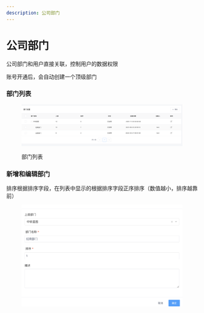 ```yaml
---
description: 公司部门
---
```


# 公司部门

公司部门和用户直接关联，控制用户的数据权限

账号开通后，会自动创建一个顶级部门

### 部门列表

<figure><img src="../../../.gitbook/assets/image (15).png" alt=""><figcaption><p>部门列表</p></figcaption></figure>

### 新增和编辑部门

排序根据排序字段，在列表中显示的根据排序字段正序排序（数值越小，排序越靠前）

<figure><img src="../../../.gitbook/assets/image (16).png" alt=""><figcaption></figcaption></figure>
